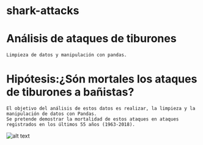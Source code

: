 # shark-attacks

  # Análisis de ataques de tiburones
  
    Limpieza de datos y manipulación con pandas.
    
  # Hipótesis:¿Són mortales los ataques de tiburones a bañistas?
  
    El objetivo del análisis de estos datos es realizar, la limpieza y la manipulación de datos con Pandas. 
    Se pretende demostrar la mortalidad de estos ataques en ataques registrados en los últimos 55 años (1963-2018).
    
  ![alt text]()


